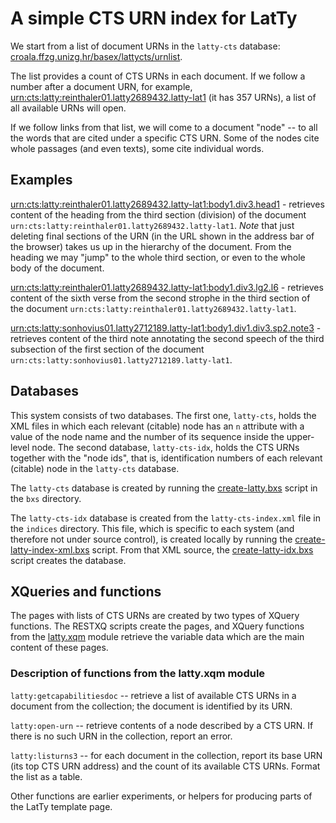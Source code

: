 # A simple CTS URN index for LatTy

We start from a list of document URNs in the `latty-cts` database: [croala.ffzg.unizg.hr/basex/lattycts/urnlist](http://croala.ffzg.unizg.hr/basex/lattycts/urnlist).

The list provides a count of CTS URNs in each document. If we follow a number after a document URN, for example, [urn:cts:latty:reinthaler01.latty2689432.latty-lat1](http://croala.ffzg.unizg.hr/basex/lattyctsurn/urn:cts:latty:reinthaler01.latty2689432.latty-lat1) (it has 357 URNs), a list of all available URNs will open.

If we follow links from that list, we will come to a document "node" -- to all the words that are cited under a specific CTS URN. Some of the nodes cite whole passages (and even texts), some cite individual words.

## Examples

[urn:cts:latty:reinthaler01.latty2689432.latty-lat1:body1.div3.head1](http://croala.ffzg.unizg.hr/basex/latty/urn:cts:latty:reinthaler01.latty2689432.latty-lat1:body1.div3.head1) - retrieves content of the heading from the third section (division) of the document `urn:cts:latty:reinthaler01.latty2689432.latty-lat1`. *Note* that just deleting final sections of the URN (in the URL shown in the address bar of the browser) takes us up in the hierarchy of the document. From the heading we may "jump" to the whole third section, or even to the whole body of the document.

[urn:cts:latty:reinthaler01.latty2689432.latty-lat1:body1.div3.lg2.l6](http://croala.ffzg.unizg.hr/basex/latty/urn:cts:latty:reinthaler01.latty2689432.latty-lat1:body1.div3.lg2.l6) - retrieves content of the sixth verse from the second strophe in the third section of the document `urn:cts:latty:reinthaler01.latty2689432.latty-lat1`.

[urn:cts:latty:sonhovius01.latty2712189.latty-lat1:body1.div1.div3.sp2.note3](http://croala.ffzg.unizg.hr/basex/latty/urn:cts:latty:sonhovius01.latty2712189.latty-lat1:body1.div1.div3.sp2.note3) - retrieves content of the third note annotating the second speech of the third subsection of the first section of the document `urn:cts:latty:sonhovius01.latty2712189.latty-lat1`.

## Databases

This system consists of two databases. The first one, `latty-cts`, holds the XML files in which each relevant (citable) node has an `n` attribute with a value of the node name and the number of its sequence inside the upper-level node. The second database, `latty-cts-idx`, holds the CTS URNs together with the "node ids", that is, identification numbers of each relevant (citable) node in the `latty-cts` database.

The `latty-cts` database is created by running the [create-latty.bxs](https://github.com/nevenjovanovic/latty-cts/blob/master/bxs/create-latty.bxs) script in the `bxs` directory.

The `latty-cts-idx` database is created from the `latty-cts-index.xml` file in the `indices` directory. This file, which is specific to each system (and therefore not under source control), is created locally by running the [create-latty-index-xml.bxs](https://github.com/nevenjovanovic/latty-cts/blob/master/bxs/create-latty-index-xml.bxs) script. From that XML source, the [create-latty-idx.bxs](https://github.com/nevenjovanovic/latty-cts/blob/master/bxs/create-latty-idx.bxs) script creates the database.

## XQueries and functions

The pages with lists of CTS URNs are created by two types of XQuery functions. The RESTXQ scripts create the pages, and XQuery functions from the [latty.xqm](https://github.com/nevenjovanovic/latty-cts/blob/master/scripts/repo/latty.xqm) module retrieve the variable data which are the main content of these pages.

### Description of functions from the latty.xqm module

`latty:getcapabilitiesdoc` -- retrieve a list of available CTS URNs in a document from the collection; the document is identified by its URN.

`latty:open-urn` -- retrieve contents of a node described by a CTS URN. If there is no such URN in the collection, report an error.

`latty:listurns3` -- for each document in the collection, report its base URN (its top CTS URN address) and the count of its available CTS URNs. Format the list as a table.

Other functions are earlier experiments, or helpers for producing parts of the LatTy template page.

